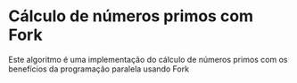 # Cálculo de números primos com Fork
Este algoritmo é uma implementação do cálculo de números primos com os benefícios da programação paralela usando Fork
